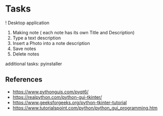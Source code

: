 
# Tasks

! Desktop application

1. Making note ( each note has its own Title and Description)
2. Type a text description
3. Insert a Photo into a note description
4. Save notes
5. Delete notes

additional tasks:
pyinstaller

## References

* <https://www.pythonguis.com/pyqt6/>
* <https://realpython.com/python-gui-tkinter/>
* <https://www.geeksforgeeks.org/python-tkinter-tutorial>
* <https://www.tutorialspoint.com/python/python_gui_programming.htm>
